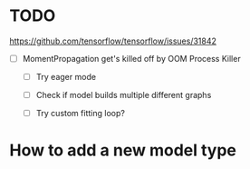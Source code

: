 

# TODO


https://github.com/tensorflow/tensorflow/issues/31842


- [ ] MomentPropagation get's killed off by OOM Process Killer
    - [ ] Try eager mode
    - [ ] Check if model builds multiple different graphs
    - [ ] Try custom fitting loop?




# How to add a new model type


